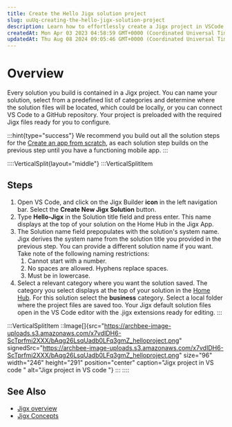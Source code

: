```yaml
---
title: Create the Hello Jigx solution project
slug: uuUq-creating-the-hello-jigx-solution-project
description: Learn how to effortlessly create a Jigx project in VSCode with this comprehensive guide. Discover the step-by-step process, from selecting a solution title to configuring the solution name and choosing a category. Don't miss the added bonus of a helpful s
createdAt: Mon Apr 03 2023 04:58:59 GMT+0000 (Coordinated Universal Time)
updatedAt: Thu Aug 08 2024 09:05:46 GMT+0000 (Coordinated Universal Time)
---
```


# Overview

Every solution you build is contained in a Jigx project. You can name your solution, select from a predefined list of categories and determine where the solution files will be located, which could be locally, or you can connect VS Code to a GitHub repository. Your project is preloaded with the required Jigx files ready for you to configure.

:::hint{type="success"}
We recommend you build out all the solution steps for the [Create an app from scratch](docId:8SeLgEopqiL70vPoV72WY), as each solution step builds on the previous step until you have a functioning mobile app.&#x20;
:::

::::VerticalSplit{layout="middle"}
:::VerticalSplitItem
## Steps

1. Open VS Code, and click on the Jigx Builder **icon** in the left navigation bar. Select the **Create New Jigx Solution** button.
2. Type **Hello-Jigx** in the Solution title field and press enter. This name displays at the top of your solution on the Home Hub in the Jigx App.&#x20;
3. The Solution name field prepopulates with the solution's system name. Jigx derives the system name from the solution title you provided in the previous step. You can provide a different solution name if you want. Take note of the following naming restrictions:
   1. Cannot start with a number.
   2. No spaces are allowed. Hyphens replace spaces.
   3. Must be in lowercase. &#x20;
4. Select a relevant category where you want the solution saved. The category you select displays at the top of your solution in the [Home Hub](<./../../Building Apps with Jigx/UI/Home Hub.md>). For this solution select the **business** category. Select a local folder where the project files are saved too. Your Jigx default solution files open in the VS Code editor with the .jigx extensions ready for editing.
:::

:::VerticalSplitItem
::Image[]{src="https://archbee-image-uploads.s3.amazonaws.com/x7vdIDH6-ScTprfmi2XXX/bAqg26LsqUadb0LFq3gmZ_helloproject.png" signedSrc="https://archbee-image-uploads.s3.amazonaws.com/x7vdIDH6-ScTprfmi2XXX/bAqg26LsqUadb0LFq3gmZ_helloproject.png" size="96" width="246" height="291" position="center" caption="Jigx project in VS code " alt="Jigx project in VS code "}
:::
::::

## See Also

- [Jigx overview](docId\:BrcaJaBz2U-kT_VaaWOrj)
- [Jigx Concepts](docId\:onEMnBqUmgBn6N4kaRYTs)

